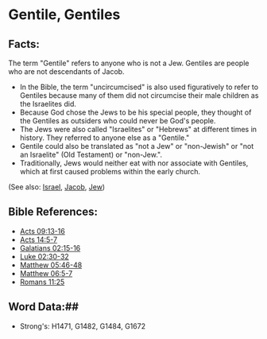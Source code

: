 # Gentile, Gentiles #

## Facts: ##

The term "Gentile" refers to anyone who is not a Jew. Gentiles are people who are not descendants of Jacob.

* In the Bible, the term "uncircumcised" is also used figuratively to refer to Gentiles because many of them did not circumcise their male children as the Israelites did.
* Because God chose the Jews to be his special people, they thought of the Gentiles as outsiders who could never be God's people.
* The Jews were also called "Israelites" or "Hebrews" at different times in history. They referred to anyone else as a "Gentile."
* Gentile could also be translated as "not a Jew" or "non-Jewish" or "not an Israelite" (Old Testament) or "non-Jew.".
* Traditionally, Jews would neither eat with nor associate with Gentiles, which at first caused problems within the early church.

(See also: [Israel](israel.md), [Jacob](../names/jacob.md), [Jew](jew.md))

## Bible References: ##

* [Acts 09:13-16](rc://en/tn/help/act/09/13)
* [Acts 14:5-7](rc://en/tn/help/act/14/05)
* [Galatians 02:15-16](rc://en/tn/help/gal/02/15)
* [Luke 02:30-32](rc://en/tn/help/luk/02/30)
* [Matthew 05:46-48](rc://en/tn/help/mat/05/46)
* [Matthew 06:5-7](rc://en/tn/help/mat/06/05)
* [Romans 11:25](rc://en/tn/help/rom/11/25)


## Word Data:##

* Strong's: H1471, G1482, G1484, G1672
